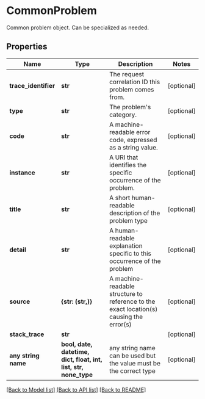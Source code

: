 # CommonProblem

Common problem object. Can be specialized as needed.

## Properties
Name | Type | Description | Notes
------------ | ------------- | ------------- | -------------
**trace_identifier** | **str** | The request correlation ID this problem comes from. | [optional] 
**type** | **str** | The problem&#39;s category. | [optional] 
**code** | **str** | A machine-readable  error code, expressed as a string value. | [optional] 
**instance** | **str** | A URI that identifies the specific occurrence of the problem. | [optional] 
**title** | **str** | A short human-readable description of the problem type | [optional] 
**detail** | **str** | A human-readable explanation specific to this occurrence of the problem | [optional] 
**source** | **{str: (str,)}** | A machine-readable structure to reference to the exact location(s) causing the error(s) | [optional] 
**stack_trace** | **str** |  | [optional] 
**any string name** | **bool, date, datetime, dict, float, int, list, str, none_type** | any string name can be used but the value must be the correct type | [optional]

[[Back to Model list]](../README.md#documentation-for-models) [[Back to API list]](../README.md#documentation-for-api-endpoints) [[Back to README]](../README.md)


